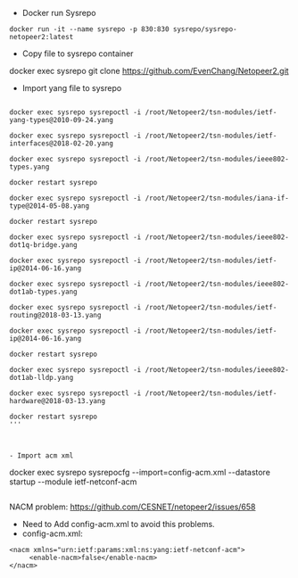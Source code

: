 - Docker run Sysrepo
```docker run --network host --name yang-explore -it yang-explore:2 bash
docker run -it --name sysrepo -p 830:830 sysrepo/sysrepo-netopeer2:latest
```
- Copy file to sysrepo container

docker exec sysrepo git clone https://github.com/EvenChang/Netopeer2.git

- Import yang file to sysrepo
```docker exec sysrepo sysrepoctl -i /root/Netopeer2/tsn-modules/ieee802-dot1q-types.yang

docker exec sysrepo sysrepoctl -i /root/Netopeer2/tsn-modules/ietf-yang-types@2010-09-24.yang

docker exec sysrepo sysrepoctl -i /root/Netopeer2/tsn-modules/ietf-interfaces@2018-02-20.yang

docker exec sysrepo sysrepoctl -i /root/Netopeer2/tsn-modules/ieee802-types.yang

docker restart sysrepo

docker exec sysrepo sysrepoctl -i /root/Netopeer2/tsn-modules/iana-if-type@2014-05-08.yang

docker restart sysrepo

docker exec sysrepo sysrepoctl -i /root/Netopeer2/tsn-modules/ieee802-dot1q-bridge.yang

docker exec sysrepo sysrepoctl -i /root/Netopeer2/tsn-modules/ietf-ip@2014-06-16.yang

docker exec sysrepo sysrepoctl -i /root/Netopeer2/tsn-modules/ieee802-dot1ab-types.yang

docker exec sysrepo sysrepoctl -i /root/Netopeer2/tsn-modules/ietf-routing@2018-03-13.yang

docker exec sysrepo sysrepoctl -i /root/Netopeer2/tsn-modules/ietf-ip@2014-06-16.yang

docker restart sysrepo

docker exec sysrepo sysrepoctl -i /root/Netopeer2/tsn-modules/ieee802-dot1ab-lldp.yang

docker exec sysrepo sysrepoctl -i /root/Netopeer2/tsn-modules/ietf-hardware@2018-03-13.yang

docker restart sysrepo
'''



- Import acm xml 
```
docker exec sysrepo sysrepocfg --import=config-acm.xml --datastore startup --module ietf-netconf-acm
```

```

NACM problem:
https://github.com/CESNET/netopeer2/issues/658

- Need to Add config-acm.xml to avoid this problems.
- config-acm.xml:
```
<nacm xmlns="urn:ietf:params:xml:ns:yang:ietf-netconf-acm">
     <enable-nacm>false</enable-nacm>
</nacm>
```
